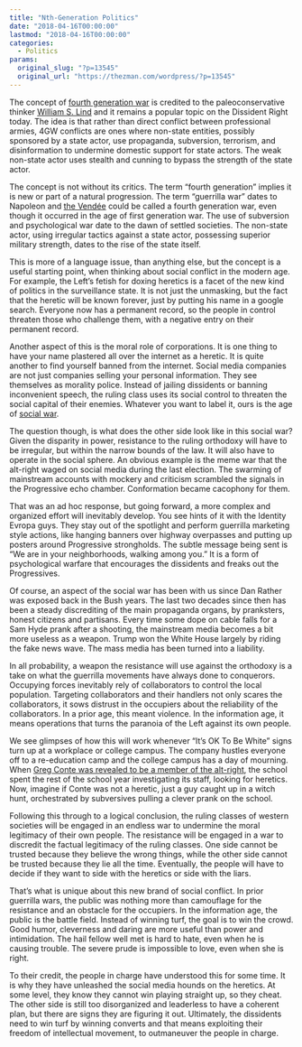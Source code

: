 ```yaml
---
title: "Nth-Generation Politics"
date: "2018-04-16T00:00:00"
lastmod: "2018-04-16T00:00:00"
categories:
  - Politics
params:
  original_slug: "?p=13545"
  original_url: "https://thezman.com/wordpress/?p=13545"
---
```


The concept of [fourth generation
war](https://en.wikipedia.org/wiki/Fourth-generation_warfare) is
credited to the paleoconservative thinker [William S.
Lind](https://en.wikipedia.org/wiki/William_S._Lind) and it remains a
popular topic on the Dissident Right today. The idea is that rather than
direct conflict between professional armies, 4GW conflicts are ones
where non-state entities, possibly sponsored by a state actor, use
propaganda, subversion, terrorism, and disinformation to undermine
domestic support for state actors. The weak non-state actor uses stealth
and cunning to bypass the strength of the state actor.

The concept is not without its critics. The term “fourth generation”
implies it is new or part of a natural progression. The term “guerrilla
war” dates to Napoleon and [the
Vendée](https://en.wikipedia.org/wiki/War_in_the_Vend%C3%A9e) could be
called a fourth generation war, even though it occurred in the age of
first generation war. The use of subversion and psychological war date
to the dawn of settled societies. The non-state actor, using irregular
tactics against a state actor, possessing superior military strength,
dates to the rise of the state itself.

This is more of a language issue, than anything else, but the concept is
a useful starting point, when thinking about social conflict in the
modern age. For example, the Left’s fetish for doxing heretics is a
facet of the new kind of politics in the surveillance state. It is not
just the unmasking, but the fact that the heretic will be known forever,
just by putting his name in a google search. Everyone now has a
permanent record, so the people in control threaten those who challenge
them, with a negative entry on their permanent record.

Another aspect of this is the moral role of corporations. It is one
thing to have your name plastered all over the internet as a heretic. It
is quite another to find yourself banned from the internet. Social media
companies are not just companies selling your personal information. They
see themselves as morality police. Instead of jailing dissidents or
banning inconvenient speech, the ruling class uses its social control to
threaten the social capital of their enemies. Whatever you want to label
it, ours is the age of [social
war](http://thezman.com/wordpress/?p=13106).

The question though, is what does the other side look like in this
social war? Given the disparity in power, resistance to the ruling
orthodoxy will have to be irregular, but within the narrow bounds of the
law. It will also have to operate in the social sphere. An obvious
example is the meme war that the alt-right waged on social media during
the last election. The swarming of mainstream accounts with mockery and
criticism scrambled the signals in the Progressive echo chamber.
Conformation became cacophony for them.

That was an ad hoc response, but going forward, a more complex and
organized effort will inevitably develop. You see hints of it with the
Identity Evropa guys. They stay out of the spotlight and perform
guerrilla marketing style actions, like hanging banners over highway
overpasses and putting up posters around Progressive strongholds. The
subtle message being sent is “We are in your neighborhoods, walking
among you.” It is a form of psychological warfare that encourages the
dissidents and freaks out the Progressives.

Of course, an aspect of the social war has been with us since Dan Rather
was exposed back in the Bush years. The last two decades since then has
been a steady discrediting of the main propaganda organs, by pranksters,
honest citizens and partisans. Every time some dope on cable falls for a
Sam Hyde prank after a shooting, the mainstream media becomes a bit more
useless as a weapon. Trump won the White House largely by riding the
fake news wave. The mass media has been turned into a liability.

In all probability, a weapon the resistance will use against the
orthodoxy is a take on what the guerrilla movements have always done to
conquerors. Occupying forces inevitably rely of collaborators to control
the local population. Targeting collaborators and their handlers not
only scares the collaborators, it sows distrust in the occupiers about
the reliability of the collaborators. In a prior age, this meant
violence. In the information age, it means operations that turns the
paranoia of the Left against its own people.

We see glimpses of how this will work whenever “It’s OK To Be White”
signs turn up at a workplace or college campus. The company hustles
everyone off to a re-education camp and the college campus has a day of
mourning. When [Greg Conte was revealed to be a member of the
alt-right](http://www.newsweek.com/alt-right-maryland-teacher-gregory-conte-fired-after-identity-white-773708),
the school spent the rest of the school year investigating its staff,
looking for heretics. Now, imagine if Conte was not a heretic, just a
guy caught up in a witch hunt, orchestrated by subversives pulling a
clever prank on the school.

Following this through to a logical conclusion, the ruling classes of
western societies will be engaged in an endless war to undermine the
moral legitimacy of their own people. The resistance will be engaged in
a war to discredit the factual legitimacy of the ruling classes. One
side cannot be trusted because they believe the wrong things, while the
other side cannot be trusted because they lie all the time. Eventually,
the people will have to decide if they want to side with the heretics or
side with the liars.

That’s what is unique about this new brand of social conflict. In prior
guerrilla wars, the public was nothing more than camouflage for the
resistance and an obstacle for the occupiers. In the information age,
the public is the battle field. Instead of winning turf, the goal is to
win the crowd. Good humor, cleverness and daring are more useful than
power and intimidation. The hail fellow well met is hard to hate, even
when he is causing trouble. The severe prude is impossible to love, even
when she is right.

To their credit, the people in charge have understood this for some
time. It is why they have unleashed the social media hounds on the
heretics. At some level, they know they cannot win playing straight up,
so they cheat. The other side is still too disorganized and leaderless
to have a coherent plan, but there are signs they are figuring it out.
Ultimately, the dissidents need to win turf by winning converts and that
means exploiting their freedom of intellectual movement, to outmaneuver
the people in charge.
